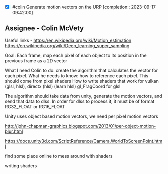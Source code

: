 - [x] #colin Generate motion vectors on the URP [completion:: 2023-09-17 09:42:00]
## Assignee - Colin McVety

Useful links - 
https://en.wikipedia.org/wiki/Motion_estimation
https://en.wikipedia.org/wiki/Deep_learning_super_sampling



Goal: Each frame, map each pixel of each object to its position in the previous frame as a 2D vector

What I need Colin to do: create the algorithm that calculates the vector for each pixel. 
What he needs to know: how to reference each pixel. This should come from pixel shaders
How to write shaders that work for vulkan (glsl, hlsl), directx (hlsl) (learn hlsl)
gl_FragCoord for glsl

The algorithm should take data from unity, generate the motion vectors, and send that data to dlss. In order for dlss to process it, it must be of format RG32_FLOAT or RG16_FLOAT

Unity uses object based motion vectors, we need per pixel motion vectors

http://john-chapman-graphics.blogspot.com/2013/01/per-object-motion-blur.html



https://docs.unity3d.com/ScriptReference/Camera.WorldToScreenPoint.html

find some place online to mess around with shaders

writing shaders 